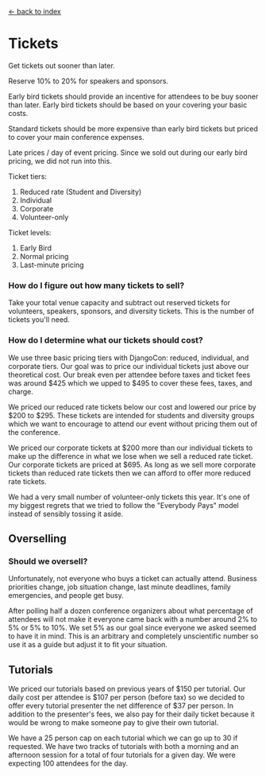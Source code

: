 [<- back to index](../README.md)

# Tickets

Get tickets out sooner than later.

Reserve 10% to 20% for speakers and sponsors.

Early bird tickets should provide an incentive for attendees to be buy sooner than later. Early bird tickets should be based on your covering your basic costs.

Standard tickets should be more expensive than early bird tickets but priced to cover your main conference expenses.

Late prices / day of event pricing. Since we sold out during our early bird pricing, we did not run into this.

Ticket tiers:

1. Reduced rate (Student and Diversity)
2. Individual
3. Corporate
4. Volunteer-only

Ticket levels:

1. Early Bird
2. Normal pricing
3. Last-minute pricing

### How do I figure out how many tickets to sell?

Take your total venue capacity and subtract out reserved tickets for volunteers, speakers, sponsors, and diversity tickets. This is the number of tickets you'll need.

### How do I determine what our tickets should cost?

We use three basic pricing tiers with DjangoCon: reduced, individual, and corporate tiers. Our goal was to price our individual tickets just above our theoretical cost. Our break even per attendee before taxes and ticket fees was around $425 which we upped to $495 to cover these fees, taxes, and charge.

We priced our reduced rate tickets below our cost and lowered our price by $200 to $295. These tickets are intended for students and diversity groups which we want to encourage to attend our event without pricing them out of the conference. 

We priced our corporate tickets at $200 more than our individual tickets to make up the difference in what we lose when we sell a reduced rate ticket. Our corporate tickets are priced at $695. As long as we sell more corporate tickets than reduced rate tickets then we can afford to offer more reduced rate tickets.

We had a very small number of volunteer-only tickets this year. It's one of my biggest regrets that we tried to follow the "Everybody Pays" model instead of sensibly tossing it aside.

## Overselling

### Should we oversell?

Unfortunately, not everyone who buys a ticket can actually attend. Business priorities change, job situation change, last minute deadlines, family emergencies, and people get busy. 

After polling half a dozen conference organizers about what percentage of attendees will not make it everyone came back with a number around 2% to 5% or 5% to 10%. We set 5% as our goal since everyone we asked seemed to have it in mind. This is an arbitrary and completely unscientific number so use it as a guide but adjust it to fit your situation.

## Tutorials

We priced our tutorials based on previous years of $150 per tutorial. Our daily cost per attendee is $107 per person (before tax) so we decided to offer every tutorial presenter the net difference of $37 per person. In addition to the presenter's fees, we also pay for their daily ticket because it would be wrong to make someone pay to give their own tutorial.

We have a 25 person cap on each tutorial which we can go up to 30 if requested. We have two tracks of tutorials with both a morning and an afternoon session for a total of four tutorials for a given day. We were expecting 100 attendees for the day.
